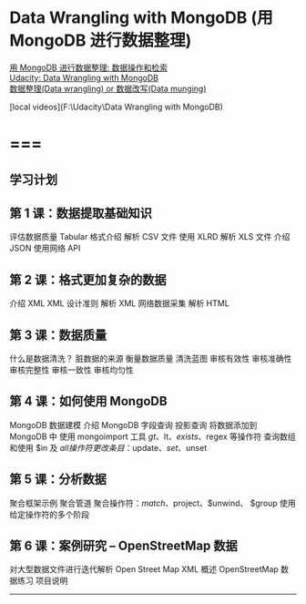 
# Data Wrangling with MongoDB (用 MongoDB 进行数据整理)


[用 MongoDB 进行数据整理: 数据操作和检索](https://cn.udacity.com/course/data-wrangling-with-mongodb--ud032)  
[Udacity: Data Wrangling with MongoDB](https://classroom.udacity.com/courses/ud032/)  
[数据整理(Data wrangling) or 数据改写(Data munging)](https://en.wikipedia.org/wiki/Data_wrangling)  

[local videos](F:\Udacity\Data Wrangling with MongoDB\)

===
===

## 学习计划

## 第 1 课：数据提取基础知识

评估数据质量
Tabular 格式介绍
解析 CSV 文件
使用 XLRD 解析 XLS 文件
介绍 JSON
使用网络 API

## 第 2 课：格式更加复杂的数据

介绍 XML
XML 设计准则
解析 XML
网络数据采集
解析 HTML

## 第 3 课：数据质量

什么是数据清洗？
脏数据的来源
衡量数据质量
清洗蓝图
审核有效性
审核准确性
审核完整性
审核一致性
审核均匀性

## 第 4 课：如何使用 MongoDB

MongoDB 数据建模
介绍 MongoDB
字段查询
投影查询
将数据添加到 MongoDB 中
使用 mongoimport 工具
$gt、$lt、$exists、$regex 等操作符
查询数组和使用 $in 及 $all 操作符
更改条目：$update、$set、$unset

## 第 5 课：分析数据

聚合框架示例
聚合管道
聚合操作符：$match、$project、$unwind、 $group
使用给定操作符的多个阶段

## 第 6 课：案例研究 – OpenStreetMap 数据

对大型数据文件进行迭代解析
Open Street Map XML 概述
OpenStreetMap 数据练习
项目说明


***********************************************************
